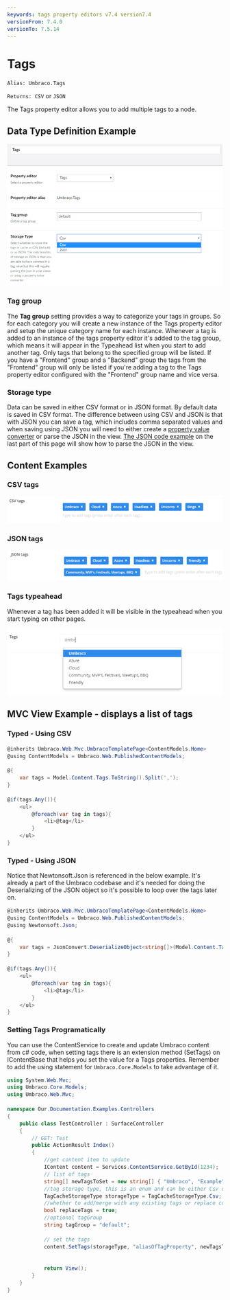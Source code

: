 ```yaml
---
keywords: tags property editors v7.4 version7.4
versionFrom: 7.4.0
versionTo: 7.5.14
---
```


# Tags

`Alias: Umbraco.Tags`

`Returns: CSV` or `JSON`

The Tags property editor allows you to add multiple tags to a node.

## Data Type Definition Example

![Data Type Definition Example](images/configuration.png)

### Tag group

The **Tag group** setting provides a way to categorize your tags in groups. So for each category you will create a new instance of the Tags property editor and setup the unique category name for each instance. Whenever a tag is added to an instance of the tags property editor it's added to the tag group, which means it will appear in the Typeahead list when you start to add another tag. Only tags that belong to the specified group will be listed. If you have a "Frontend" group and a "Backend" group the tags from the "Frontend" group will only be listed if you're adding a tag to the Tags property editor configured with the "Frontend" group name and vice versa.

### Storage type

Data can be saved in either CSV format or in JSON format. By default data is saved in CSV format. The difference between using CSV and JSON is that with JSON you can save a tag, which includes comma separated values and when saving using JSON you will need to either create a [property value converter](../../../../../Extending/Property-Editors/value-converters.md "Read more about property value converters") or parse the JSON in the view. [The JSON code example](index-vpost-7.4.md#typed---using-json) on the last part of this page will show how to parse the JSON in the view.

## Content Examples

### CSV tags

![CSV tags example](images/7_4/csv-example.png)

### JSON tags

![JSON tags example](images/7_4/json-example.png)

### Tags typeahead

Whenever a tag has been added it will be visible in the typeahead when you start typing on other pages.

![Tags typeahead example](images/7_4/typeahead.png)

## MVC View Example - displays a list of tags

### Typed - Using CSV

```csharp
@inherits Umbraco.Web.Mvc.UmbracoTemplatePage<ContentModels.Home>
@using ContentModels = Umbraco.Web.PublishedContentModels;

@{
    var tags = Model.Content.Tags.ToString().Split(',');
}

@if(tags.Any()){
    <ul>
        @foreach(var tag in tags){
            <li>@tag</li>
        }
    </ul>
}
```

### Typed - Using JSON

Notice that Newtonsoft.Json is referenced in the below example. It's already a part of the Umbraco codebase and it's needed for doing the Deserializing of the JSON object so it's possible to loop over the tags later on.

```csharp
@inherits Umbraco.Web.Mvc.UmbracoTemplatePage<ContentModels.Home>
@using ContentModels = Umbraco.Web.PublishedContentModels;
@using Newtonsoft.Json;

@{
    var tags = JsonConvert.DeserializeObject<string[]>(Model.Content.Tags.ToString());
}

@if(tags.Any()){
    <ul>
        @foreach(var tag in tags){
            <li>@tag</li>
        }
    </ul>
}
```

### Setting Tags Programatically

You can use the ContentService to create and update Umbraco content from c# code, when setting tags there is an extension method (SetTags) on IContentBase that helps you set the value for a Tags properties. Remember to add the using statement for `Umbraco.Core.Models` to take advantage of it.

```csharp
using System.Web.Mvc;
using Umbraco.Core.Models;
using Umbraco.Web.Mvc;

namespace Our.Documentation.Examples.Controllers
{
    public class TestController : SurfaceController
    {
        // GET: Test
        public ActionResult Index()
        {
            //get content item to update
            IContent content = Services.ContentService.GetById(1234);
            // list of tags
            string[] newTagsToSet = new string[] { "Umbraco", "Example","Setting Tags", "Helper" };
            //tag storage type, this is an enum and can be either Csv or Json
            TagCacheStorageType storageType = TagCacheStorageType.Csv;
            //whether to add/merge with any existing tags or replace completely existing tags with this new set of tags
            bool replaceTags = true;
            //optional tagGroup
            string tagGroup = "default";

            // set the tags
            content.SetTags(storageType, "aliasOfTagProperty", newTagsToSet, replaceTags, tagGroup);


            return View();
        }
    }
}
```
